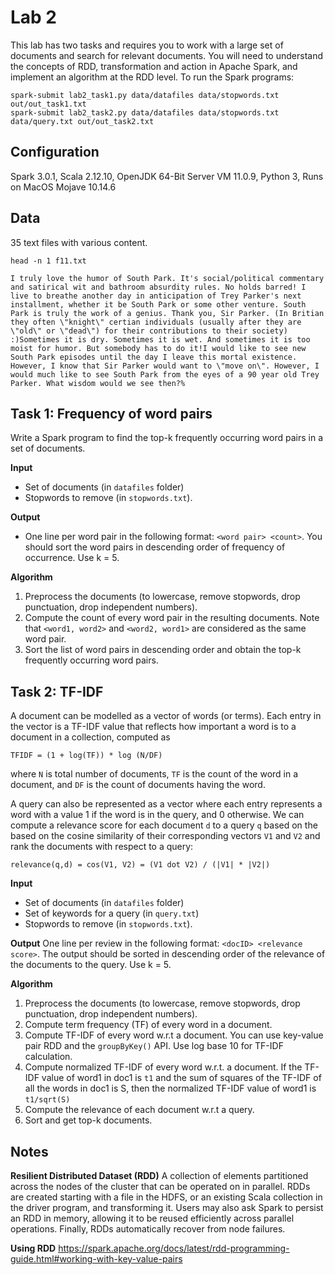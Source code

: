# Lab 2
This lab has two tasks and requires you to work with a large set of documents and search for relevant documents. You will need to understand the concepts of RDD, transformation and action in Apache Spark, and implement an algorithm at the RDD level. To run the Spark programs:
```
spark-submit lab2_task1.py data/datafiles data/stopwords.txt out/out_task1.txt
spark-submit lab2_task2.py data/datafiles data/stopwords.txt data/query.txt out/out_task2.txt
```

## Configuration
Spark 3.0.1, Scala 2.12.10, OpenJDK 64-Bit Server VM 11.0.9, Python 3, Runs on MacOS Mojave 10.14.6

## Data
35 text files with various content.
```
head -n 1 f11.txt
```
```
I truly love the humor of South Park. It's social/political commentary and satirical wit and bathroom absurdity rules. No holds barred! I live to breathe another day in anticipation of Trey Parker's next installment, whether it be South Park or some other venture. South Park is truly the work of a genius. Thank you, Sir Parker. (In Britian they often \"knight\" certian individuals (usually after they are \"old\" or \"dead\") for their contributions to their society) :)Sometimes it is dry. Sometimes it is wet. And sometimes it is too moist for humor. But somebody has to do it!I would like to see new South Park episodes until the day I leave this mortal existence. However, I know that Sir Parker would want to \"move on\". However, I would much like to see South Park from the eyes of a 90 year old Trey Parker. What wisdom would we see then?%      
```

## Task 1: Frequency of word pairs
Write a Spark program to find the top-k frequently occurring word pairs in a set of documents.

**Input**
- Set of documents (in `datafiles` folder)
- Stopwords to remove (in `stopwords.txt`).

**Output**
- One line per word pair in the following format: `<word pair> <count>`. You should sort the word pairs in descending order of frequency of occurrence. Use k = 5.

**Algorithm**
1. Preprocess the documents (to lowercase, remove stopwords, drop punctuation, drop independent numbers).
2. Compute the count of every word pair in the resulting documents. Note that `<word1, word2>` and `<word2, word1>` are considered as the same word pair.
3. Sort the list of word pairs in descending order and obtain the top-k frequently occurring word pairs.

## Task 2: TF-IDF
A document can be modelled as a vector of words (or terms). Each entry in the vector is a TF-IDF value that reflects how important a word is to a document in a collection, computed as
```
TFIDF = (1 + log(TF)) * log (N/DF)
```
where `N` is total number of documents, `TF` is the count of the word in a document, and `DF` is the count of documents having the word.

A query can also be represented as a vector where each entry represents a word with a value 1 if the word is in the query, and 0 otherwise. We can compute a relevance score for each document `d` to a query `q` based on the based on the cosine similarity of their corresponding vectors `V1` and `V2` and rank the documents with respect to a query:
```
relevance(q,d) = cos(V1, V2) = (V1 dot V2) / (|V1| * |V2|)
```

**Input**
- Set of documents (in `datafiles` folder)
- Set of keywords for a query (in `query.txt`)
- Stopwords to remove (in `stopwords.txt`).


**Output**
One line per review in the following format: `<docID> <relevance score>`. The output should be sorted in descending order of the relevance of the documents to the query. Use k = 5.

**Algorithm**
1. Preprocess the documents (to lowercase, remove stopwords, drop punctuation, drop independent numbers).
2. Compute term frequency (TF) of every word in a document.
3. Compute TF-IDF of every word w.r.t a document.
You can use key-value pair RDD and the `groupByKey()` API. Use log base 10 for TF-IDF calculation.
4. Compute normalized TF-IDF of every word w.r.t. a document. If the TF-IDF value of word1 in doc1 is `t1` and the sum of squares of the TF-IDF of all the words in doc1 is S, then the normalized TF-IDF value of word1 is `t1/sqrt(S)`
5. Compute the relevance of each document w.r.t a query.
6. Sort and get top-k documents.

## Notes
**Resilient Distributed Dataset (RDD)** A collection of elements partitioned across the nodes of the cluster that can be operated on in parallel. RDDs are created starting with a file in the HDFS, or an existing Scala collection in the driver program, and transforming it. Users may also ask Spark to persist an RDD in memory, allowing it to be reused efficiently across parallel operations. Finally, RDDs automatically recover from node failures.

**Using RDD** https://spark.apache.org/docs/latest/rdd-programming-guide.html#working-with-key-value-pairs